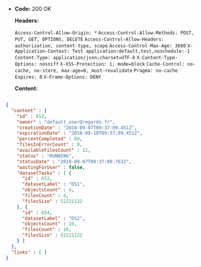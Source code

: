 * **Code:** 200 OK

  **Headers:**

  `Access-Control-Allow-Origin: *`
  `Access-Control-Allow-Methods: POST, PUT, GET, OPTIONS, DELETE`
  `Access-Control-Allow-Headers: authorization, content-type, scope`
  `Access-Control-Max-Age: 3600`
  `X-Application-Context: Test application:default,test,noschedule:-1`
  `Content-Type: application/json;charset=UTF-8`
  `X-Content-Type-Options: nosniff`
  `X-XSS-Protection: 1; mode=block`
  `Cache-Control: no-cache, no-store, max-age=0, must-revalidate`
  `Pragma: no-cache`
  `Expires: 0`
  `X-Frame-Options: DENY`

  **Content:**

```json

{
  "content" : {
    "id" : 652,
    "owner" : "default_user@regards.fr",
    "creationDate" : "2018-09-07T09:37:09.451Z",
    "expirationDate" : "2018-09-10T09:37:09.451Z",
    "percentCompleted" : 89,
    "filesInErrorCount" : 0,
    "availableFilesCount" : 12,
    "status" : "RUNNING",
    "statusDate" : "2018-09-07T09:37:09.763Z",
    "waitingForUser" : false,
    "datasetTasks" : [ {
      "id" : 652,
      "datasetLabel" : "DS1",
      "objectsCount" : 4,
      "filesCount" : 4,
      "filesSize" : 52221122
    }, {
      "id" : 654,
      "datasetLabel" : "DS2",
      "objectsCount" : 10,
      "filesCount" : 10,
      "filesSize" : 52221122
    } ]
  },
  "links" : [ ]
}
```
